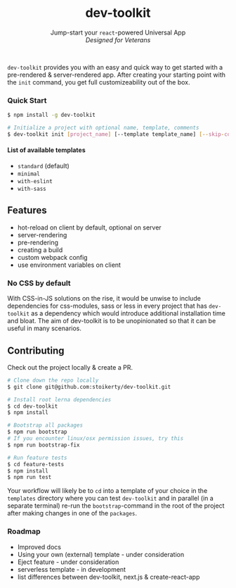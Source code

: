 <h1 align="center">dev-toolkit</h1>
<p align="center">
Jump-start your <code>react</code>-powered Universal App<br />
<em>Designed for Veterans</em>
</p>
<br />

`dev-toolkit` provides you with an easy and quick way to get started with a pre-rendered & server-rendered app. After creating your starting point with the `init` command, you get full customizeability out of the box.

### Quick Start
```bash
$ npm install -g dev-toolkit
```

```bash
# Initialize a project with optional name, template, comments
$ dev-toolkit init [project_name] [--template template_name] [--skip-comments]
```

#### List of available templates
- `standard` (default)
- `minimal`
- `with-eslint`
- `with-sass`

## Features
- hot-reload on client by default, optional on server
- server-rendering
- pre-rendering
- creating a build
- custom webpack config
- use environment variables on client

### No CSS by default
With CSS-in-JS solutions on the rise, it would be unwise to include dependencies for css-modules, sass or less in every project that has `dev-toolkit` as a dependency which would introduce additional installation time and bloat. The aim of dev-toolkit is to be unopinionated so that it can be useful in many scenarios.

## Contributing
Check out the project locally & create a PR.
```bash
# Clone down the repo locally
$ git clone git@github.com:stoikerty/dev-toolkit.git

# Install root lerna dependencies
$ cd dev-toolkit
$ npm install

# Bootstrap all packages
$ npm run bootstrap
# If you encounter linux/osx permission issues, try this
$ npm run bootstrap-fix

# Run feature tests
$ cd feature-tests
$ npm install
$ npm run test
```

Your workflow will likely be to `cd` into a template of your choice in the `templates` directory where you can test `dev-toolkit` and in parallel (in a separate terminal) re-run the `bootstrap`-command in the root of the project after making changes in one of the `packages`.

### Roadmap
- Improved docs
- Using your own (external) template - under consideration
- Eject feature - under consideration
- serverless template - in development
- list differences between dev-toolkit, next.js & create-react-app

